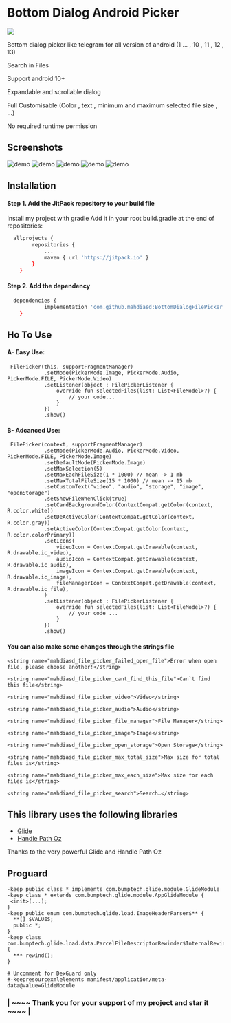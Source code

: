 
# Bottom Dialog Android Picker

[![](https://jitpack.io/v/mahdiasd/BottomDialogFilePicker.svg)](https://jitpack.io/#mahdiasd/BottomDialogFilePicker)

Bottom dialog picker like telegram for all version of android (1 ... , 10 , 11 , 12 , 13)

Search in Files

Support android 10+

Expandable and scrollable dialog

Full Customisable (Color , text , minimum and maximum selected file size , ...)

No required runtime permission


## Screenshots

![demo](https://raw.githubusercontent.com/mahdiasd/BottomDialogFilePicker/master/screenshot/1.png)
![demo](https://raw.githubusercontent.com/mahdiasd/BottomDialogFilePicker/master/screenshot/2.png)
![demo](https://raw.githubusercontent.com/mahdiasd/BottomDialogFilePicker/master/screenshot/3.png)
![demo](https://raw.githubusercontent.com/mahdiasd/BottomDialogFilePicker/master/screenshot/4.png)
![demo](https://raw.githubusercontent.com/mahdiasd/BottomDialogFilePicker/master/screenshot/5.png)

## Installation

#### Step 1. Add the JitPack repository to your build file

Install my project with gradle
Add it in your root build.gradle at the end of repositories:


```bash
  allprojects {
		repositories {
			...
			maven { url 'https://jitpack.io' }
		}
	}
```
#### Step 2. Add the dependency

```bash
  dependencies {
	        implementation 'com.github.mahdiasd:BottomDialogFilePicker:1.0.4'
	}
```
## Ho To Use

#### A- Easy Use:

```
 FilePicker(this, supportFragmentManager)
            .setMode(PickerMode.Image, PickerMode.Audio, PickerMode.FILE, PickerMode.Video)
            .setListener(object : FilePickerListener {
                override fun selectedFiles(list: List<FileModel>?) {
                    // your code...
                }
            })
            .show()
```

#### B- Adcanced Use:

```
 FilePicker(context, supportFragmentManager)
            .setMode(PickerMode.Audio, PickerMode.Video, PickerMode.FILE, PickerMode.Image)
            .setDefaultMode(PickerMode.Image)
            .setMaxSelection(5)
            .setMaxEachFileSize(1 * 1000) // mean -> 1 mb 
            .setMaxTotalFileSize(15 * 1000) // mean -> 15 mb
            .setCustomText("video", "audio", "storage", "image", "openStorage")
            .setShowFileWhenClick(true)
            .setCardBackgroundColor(ContextCompat.getColor(context, R.color.white))
            .setDeActiveColor(ContextCompat.getColor(context, R.color.gray))
            .setActiveColor(ContextCompat.getColor(context, R.color.colorPrimary))
            .setIcons(
                videoIcon = ContextCompat.getDrawable(context, R.drawable.ic_video),
                audioIcon = ContextCompat.getDrawable(context, R.drawable.ic_audio),
                imageIcon = ContextCompat.getDrawable(context, R.drawable.ic_image),
                fileManagerIcon = ContextCompat.getDrawable(context, R.drawable.ic_file),
            )
            .setListener(object : FilePickerListener {
                override fun selectedFiles(list: List<FileModel>?) {
                    // your code ...
                }
            })
            .show()
```

#### You can also make some changes through the strings file
```
<string name="mahdiasd_file_picker_failed_open_file">Error when open file, please choose another!</string>

<string name="mahdiasd_file_picker_cant_find_this_file">Can`t find this file</string>

<string name="mahdiasd_file_picker_video">Video</string>

<string name="mahdiasd_file_picker_audio">Audio</string>

<string name="mahdiasd_file_picker_file_manager">File Manager</string>

<string name="mahdiasd_file_picker_image">Image</string>

<string name="mahdiasd_file_picker_open_storage">Open Storage</string>

<string name="mahdiasd_file_picker_max_total_size">Max size for total files is</string>

<string name="mahdiasd_file_picker_max_each_size">Max size for each files is</string>

<string name="mahdiasd_file_picker_search">Search…</string>
```


## This library uses the following libraries

- [Glide](https://github.com/bumptech/glide)
- [Handle Path Oz](https://github.com/onimur/handle-path-oz)

Thanks to the very powerful Glide and Handle Path Oz

## Proguard

```
-keep public class * implements com.bumptech.glide.module.GlideModule
-keep class * extends com.bumptech.glide.module.AppGlideModule {
 <init>(...);
}
-keep public enum com.bumptech.glide.load.ImageHeaderParser$** {
  **[] $VALUES;
  public *;
}
-keep class com.bumptech.glide.load.data.ParcelFileDescriptorRewinder$InternalRewinder {
  *** rewind();
}

# Uncomment for DexGuard only
#-keepresourcexmlelements manifest/application/meta-data@value=GlideModule
```


### | ~~~~ Thank you for your support of my project and star it ~~~~ |
